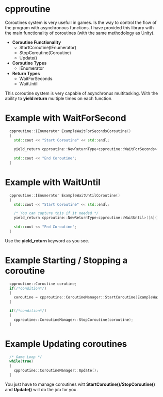 # cpproutine

Coroutines system is very usefull in games. Is the way to control the flow of the program with asynchronous functions. I have provided this library with the main functionality of coroutines (with the same methodology as Unity).

* **Coroutine Functionality**
  * StartCoroutine(IEnumerator)
  * StopCoroutine(Coroutine)
  * Update()
* **Coroutine Types**
  * IEnumerator
* **Return Types**
  * WaitForSeconds
  * WaitUntil

This coroutine system is very capable of asynchronus multitasking. With the ability to **yield return** multiple times on each function.

# Example with WaitForSecond

``` cpp
  cpproutine::IEnumerator ExampleWaitForSecondsCoroutine()
  {
    std::cout << "Start Coroutine" << std::endl;
  
    yield_return cpproutine::NewReturnType<cpproutine::WaitForSeconds>(/*seconds*/);
  
    std::cout << "End Coroutine";
  }
```
# Example with WaitUntil

``` cpp
  cpproutine::IEnumerator ExampleWaitUntilCoroutine()
  {
    std::cout << "Start Coroutine" << std::endl;

    /* You can capture this if it needed */
    yield_return cpproutine::NewReturnType<cpproutine::WaitUntil>([&]() -> bool { return  /*condition*/; });
  
    std::cout << "End Coroutine";
  }
```

Use the **yield_return** keyword as you see.

# Example Starting / Stopping a coroutine

``` cpp
  cpproutine::Coroutine corutine;
  if(/*condition*/)
  {
    coroutine = cpproutine::CoroutineManager::StartCoroutine(ExampleWaitUntilCoroutine());
  }

  if(/*condition*/)
  {
    cpproutine::CoroutineManager::StopCoroutine(coroutine);
  }
```

# Example Updating coroutines

``` cpp
  /* Game Loop */
  while(true)
  {
    cpproutine::CoroutineManager::Update();
  }
```

You just have to manage coroutines witt **StartCoroutine()/StopCoroutine()** and **Update()** will do the job for you.
